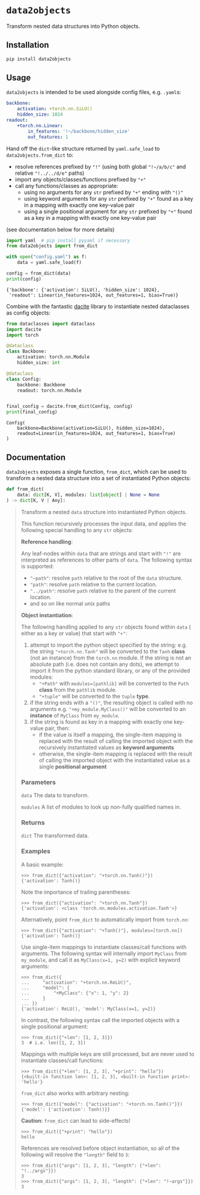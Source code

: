 # `data2objects`

Transform nested data structures into Python objects.


## Installation

```bash
pip install data2objects
```

## Usage

`data2objects` is intended to be used alongside config files, e.g. `.yaml`s:

```yaml
backbone:
    activation: +torch.nn.SiLU()
    hidden_size: 1024
readout:
    +torch.nn.Linear:
        in_features: '!~/backbone/hidden_size'
        out_features: 1
```

Hand off the `dict`-like structure returned by `yaml.safe_load` to `data2objects.from_dict` to:
- resolve references prefixed by `"!"` (using both global `"!~/a/b/c"` and relative `"!../../d/e"` paths)
- import any objects/classes/functions prefixed by `"+"`
- call any functions/classes as appropriate:
    - using no arguments for any `str` prefixed by `"+"` ending with `"()"`
    - using keyword arguments for any `str` prefixed by `"+"` found as a key in a mapping with exactly one key-value pair
    - using a single positional argument for any `str` prefixed by `"+"` found as a key in a mapping with exactly one key-value pair

(see documentation below for more details)

```python
import yaml  # pip install pyyaml if necessary
from data2objects import from_dict

with open("config.yaml") as f:
    data = yaml.safe_load(f)

config = from_dict(data)
print(config)
```

```
{'backbone': {'activation': SiLU(), 'hidden_size': 1024}, 
 'readout': Linear(in_features=1024, out_features=1, bias=True)}
```

Combine with the fantastic [dacite](https://github.com/konradhalas/dacite) library to instantiate nested dataclasses as config objects:

```python
from dataclasses import dataclass
import dacite
import torch

@dataclass
class Backbone:
    activation: torch.nn.Module
    hidden_size: int

@dataclass
class Config:
    backbone: Backbone
    readout: torch.nn.Module


final_config = dacite.from_dict(Config, config)
print(final_config)
```

```
Config(
    backbone=Backbone(activation=SiLU(), hidden_size=1024), 
    readout=Linear(in_features=1024, out_features=1, bias=True)
)
```


## Documentation

`data2objects` exposes a single function, `from_dict`, which can be used to transform a nested data structure into a set of instantiated Python objects:

```python
def from_dict(
    data: dict[K, V], modules: list[object] | None = None
) -> dict[K, V | Any]:
```


> Transform a nested `data` structure into instantiated Python objects.
> 
> This function recursively processes the input data, and applies the
> following special handling to any `str` objects:
> 
> **Reference handling**:
> 
> Any leaf-nodes within `data` that are strings and start with `"!"` are
> interpreted as references to other parts of `data`. The following syntax is
> supported:
> 
> * `"~path"`: resolve `path` relative to the root of the `data` structure.
> * `"path"`: resolve `path` relative to the current location.
> * `"../path"`: resolve `path` relative to the parent of the current location.
> * and so on like normal unix paths
> 
> **Object instantiation**:
> 
> The following handling applied to any `str` objects found within `data` (
> either as a key or value) that start with `"+"`:
> 
> 1. attempt to import the python object specified by the string:
>     e.g. the string `"+torch.nn.Tanh"` will be converted to the `Tanh`
>     **class** (not an instance) from the `torch.nn` module. If the string is
>     not an absolute path (i.e. does not contain any dots), we attempt to
>     import it from the python standard library, or any of the provided
>     modules:
>     - `"+Path"` with `modules=[pathlib]` will be converted to the `Path`
>         **class** from the `pathlib` module.
>     - `"+tuple"` will be converted to the `tuple` **type**.
> 2. if the string ends with a `"()"`, the resulting object is called with
>     no arguments e.g. `"+my_module.MyClass()"` will be converted to an
>     **instance** of `MyClass` from `my_module`.
> 3. if the string is found as key in a mapping with exactly one key-value
>     pair, then:
>     - if the value is itself a mapping, the single-item mapping is replaced
>         with the result of calling the imported object with the recursively
>         instantiated values as **keyword arguments**
>     - otherwise, the single-item mapping is replaced with the result of
>         calling the imported object with the instantiated value as a single
>         **positional argument**
> 
> ### Parameters
> 
> `data`
>     The data to transform.
> 
> `modules`
>     A list of modules to look up non-fully qualified names in.
> 
> ### Returns
> 
> `dict`
>     The transformed data.
> 
> ### Examples
> 
> A basic example:
> 
>     >>> from_dict({"activation": "+torch.nn.Tanh()"})
>     {'activation': Tanh()}
> 
> Note the importance of trailing parentheses:
> 
>     >>> from_dict({"activation": "+torch.nn.Tanh"})
>     {'activation': <class 'torch.nn.modules.activation.Tanh'>}
> 
> Alternatively, point `from_dict` to automatically import
> from `torch.nn`:
> 
>     >>> from_dict({"activation": "+Tanh()"}, modules=[torch.nn])
>     {'activation': Tanh()}
> 
> Use single-item mappings to instantiate classes/call functions with
> arguments. The following syntax will internally import `MyClass` from
> `my_module`, and call it as `MyClass(x=1, y=2)` with explicit keyword
> arguments:
> 
>     >>> from_dict({
>     ...     "activation": "+torch.nn.ReLU()",
>     ...     "model": {
>     ...         "+MyClass": {"x": 1, "y": 2}
>     ...     }
>     ... })
>     {'activation': ReLU(), 'model': MyClass(x=1, y=2)}
> 
> In contrast, the following syntax call the imported objects with a single
> positional argument:
> 
>     >>> from_dict({"+len": [1, 2, 3]})
>     3  # i.e. len([1, 2, 3])
> 
> Mappings with multiple keys are still processed, but are never used to
> instantiate classes/call functions:
> 
>     >>> from_dict({"+len": [1, 2, 3], "+print": "hello"})
>     {<built-in function len>: [1, 2, 3], <built-in function print>: 'hello'}
> 
> `from_dict` also works with arbitrary nesting:
> 
>     >>> from_dict({"model": {"activation": "+torch.nn.Tanh()"}})
>     {'model': {'activation': Tanh()}}
> 
> **Caution**: `from_dict` can lead to side-effects!
> 
>     >>> from_dict({"+print": "hello"})
>     hello
> 
> References are resolved before object instantiation, so all of the following
> will resolve the `"length"` field to `3`:
> 
>     >>> from_dict({"args": [1, 2, 3], "length": {"+len": "!../args"}})
>     3
>     >>> from_dict({"args": [1, 2, 3], "length": {"+len": "!~args"}})
>     3
